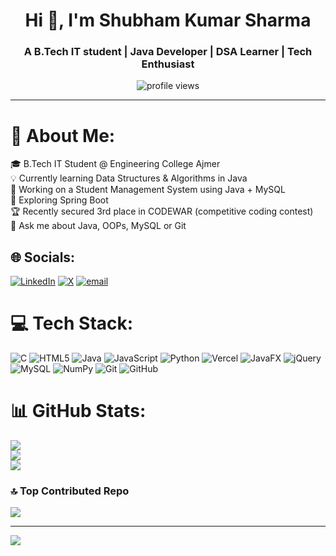 <h1 align="center">Hi 👋, I'm Shubham Kumar Sharma</h1>
<h3 align="center">A B.Tech IT student | Java Developer | DSA Learner | Tech Enthusiast</h3>

<p align="center">
  <img src="https://komarev.com/ghpvc/?username=shubhamkumarsharma03&label=Profile%20views&color=0e75b6&style=flat" alt="profile views"/>
</p>

---

# 💫 About Me:
🎓 B.Tech IT Student @ Engineering College Ajmer<br>💡 Currently learning Data Structures & Algorithms in Java<br>🔭 Working on a Student Management System using Java + MySQL<br>🌱 Exploring Spring Boot <br>🏆 Recently secured 3rd place in CODEWAR (competitive coding contest)<br>💬 Ask me about Java, OOPs, MySQL or Git


## 🌐 Socials:
[![LinkedIn](https://img.shields.io/badge/LinkedIn-%230077B5.svg?logo=linkedin&logoColor=white)](https://linkedin.com/in/shubhamkumarsharma03) [![X](https://img.shields.io/badge/X-black.svg?logo=X&logoColor=white)](https://x.com/shubhamsharm03) [![email](https://img.shields.io/badge/Email-D14836?logo=gmail&logoColor=white)](mailto:shubhamsharma86900@gmail.com) 

# 💻 Tech Stack:
![C](https://img.shields.io/badge/c-%2300599C.svg?style=flat&logo=c&logoColor=white) ![HTML5](https://img.shields.io/badge/html5-%23E34F26.svg?style=flat&logo=html5&logoColor=white) ![Java](https://img.shields.io/badge/java-%23ED8B00.svg?style=flat&logo=openjdk&logoColor=white) ![JavaScript](https://img.shields.io/badge/javascript-%23323330.svg?style=flat&logo=javascript&logoColor=%23F7DF1E) ![Python](https://img.shields.io/badge/python-3670A0?style=flat&logo=python&logoColor=ffdd54) ![Vercel](https://img.shields.io/badge/vercel-%23000000.svg?style=flat&logo=vercel&logoColor=white) ![JavaFX](https://img.shields.io/badge/javafx-%23FF0000.svg?style=flat&logo=javafx&logoColor=white) ![jQuery](https://img.shields.io/badge/jquery-%230769AD.svg?style=flat&logo=jquery&logoColor=white) ![MySQL](https://img.shields.io/badge/mysql-4479A1.svg?style=flat&logo=mysql&logoColor=white) ![NumPy](https://img.shields.io/badge/numpy-%23013243.svg?style=flat&logo=numpy&logoColor=white) ![Git](https://img.shields.io/badge/git-%23F05033.svg?style=flat&logo=git&logoColor=white) ![GitHub](https://img.shields.io/badge/github-%23121011.svg?style=flat&logo=github&logoColor=white)
# 📊 GitHub Stats:
![](https://github-readme-stats.vercel.app/api?username=shubhamkumarsharma03&theme=tokyonight&hide_border=false&include_all_commits=false&count_private=false)<br/>
![](https://nirzak-streak-stats.vercel.app/?user=shubhamkumarsharma03&theme=tokyonight&hide_border=false)<br/>
![](https://github-readme-stats.vercel.app/api/top-langs/?username=shubhamkumarsharma03&theme=tokyonight&hide_border=false&include_all_commits=false&count_private=false&layout=compact)

### 🔝 Top Contributed Repo
![](https://github-contributor-stats.vercel.app/api?username=shubhamkumarsharma03&limit=5&theme=dark&combine_all_yearly_contributions=true)

---
[![](https://visitcount.itsvg.in/api?id=shubhamkumarsharma03&icon=0&color=0)](https://visitcount.itsvg.in)


